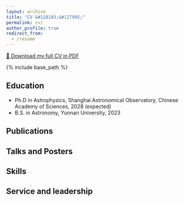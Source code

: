```yaml
---
layout: archive
title: "CV &#128103;&#127995;"
permalink: cv/
author_profile: true
redirect_from:
  - /resume
---
```

<a href="../files/CV-Sihong Wu.pdf" target="_blank" rel="noopener noreferrer">&#128196; Download my full CV in PDF</a>

{% include base_path %}
<h2>Education</h2>
<ul>
<li>Ph.D in Astrophysics, Shanghai Astronomical Observatory, Chinese Academy of Sciences, 2028 (expected)</li>
<li>B.S. in Astronomy, Yunnan University, 2023</li>
</ul>

  
<h2>Publications</h2>
<ul>
  
</ul>


<h2>Talks and Posters</h2>
<ul>
  
</ul>

  
<h2>Skills</h2>
<ul>
  
</ul>

<h2>Service and leadership</h2>
<ul>
  
</ul>
